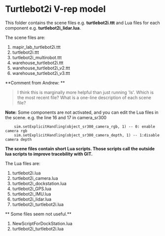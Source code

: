 # Turtlebot2i V-rep model

This folder contains the scene files e.g. **turtlebot2i.ttt** and Lua files for each component e.g. **turtlebot2i_lidar.lua**.

The scene files are:

1. mapir_lab_turtlebot2i.ttt
2. turtlebot2i.ttt
3. turtlebot2i_multirobot.ttt
4. warehouse_turtlebot2i.ttt
5. warehouse_turtlebot2i_v2.ttt
6. warehouse_turtlebot2i_v3.ttt

**Comment from Andrew: **

> I think this is marginally more helpful than just running 'ls'.
> Which is the most recent file?
> What is a one-line description of each scene file?


**Note:** Some components are not activated, and you can edit the Lua files in the scene. e.g.  the line 16 and 17 in camera_sr300 

```
    sim.setExplicitHandling(object_sr300_camera_rgb, 1) -- 0: enable camera rgb
    sim.setExplicitHandling(object_sr300_camera_depth, 1) -- 1:disable camera depth
```

**The scene files contain short Lua scripts. Those scripts call the outside lua scripts to improve tracebility with GIT.**

The Lua files are:

1. turtlebot2i.lua 
2. turtlebot2i_camera.lua
3. turtlebot2i_dockstation.lua
4. turtlebot2i_GPS.lua
5. turtlebot2i_IMU.lua
6. turtlebot2i_lidar.lua
7. turtlebot2i_turtlebot2i.lua

** Some files seem not useful.**

1. NewScriptForDockStation.lua
2. turtlebot2i_turtlebot2i.lua
